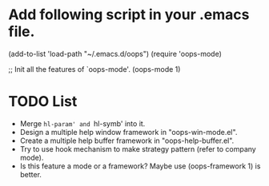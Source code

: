 Add following script in your .emacs file.
===============
(add-to-list 'load-path "~/.emacs.d/oops")
(require 'oops-mode)

;; Init all the features of `oops-mode'.
(oops-mode 1)

TODO List
===============
* Merge `hl-param' and `hl-symb' into it.
* Design a multiple help window framework in "oops-win-mode.el".
* Create a multiple help buffer framework in "oops-help-buffer.el".
* Try to use hook mechanism to make strategy pattern (refer to company mode).
* Is this feature a mode or a framework? Maybe use (oops-framework 1) is better.
